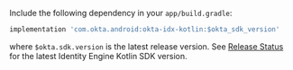 Include the following dependency in your `app/build.gradle`:

```gradle
implementation 'com.okta.android:okta-idx-kotlin:$okta_sdk_version'
```

where `$okta.sdk.version` is the latest release version. See [Release Status](https://github.com/okta/okta-idx-android/tags) for the latest Identity Engine Kotlin SDK version.
